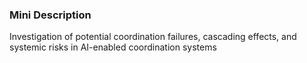 ### Mini Description

Investigation of potential coordination failures, cascading effects, and systemic risks in AI-enabled coordination systems
